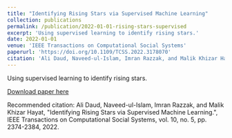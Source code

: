 ```yaml
---
title: "Identifying Rising Stars via Supervised Machine Learning"
collection: publications
permalink: /publication/2022-01-01-rising-stars-supervised
excerpt: 'Using supervised learning to identify rising stars.'
date: 2022-01-01
venue: 'IEEE Transactions on Computational Social Systems'
paperurl: 'https://doi.org/10.1109/TCSS.2022.3178070'
citation: 'Ali Daud, Naveed-ul-Islam, Imran Razzak, and Malik Khizar Hayat, &quot;Identifying Rising Stars via Supervised Machine Learning.&quot;, IEEE Transactions on Computational Social Systems, vol. 10, no. 5, pp. 2374-2384, 2022.'
---
```

Using supervised learning to identify rising stars.

[Download paper here](https://doi.org/10.1109/TCSS.2022.3178070)

Recommended citation: Ali Daud, Naveed-ul-Islam, Imran Razzak, and Malik Khizar Hayat, "Identifying Rising Stars via Supervised Machine Learning.", IEEE Transactions on Computational Social Systems, vol. 10, no. 5, pp. 2374-2384, 2022.